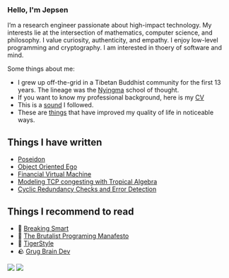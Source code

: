 ### Hello, I'm Jepsen

I’m a research engineer passionate about high-impact technology. My interests lie at the intersection of mathematics, computer science, and philosophy. I value curiosity, authenticity, and empathy. I enjoy low-level programming and cryptography. I am interested in thoery of software and mind. 

Some things about me:
- I grew up off-the-grid in a Tibetan Buddhist community for the first 13 years. The lineage was the [Nyingma](https://www.rigpawiki.org/index.php?title=Nyingma) school of thought. 
- If you want to know my professional background, here is my [CV](Curriculum_Vitae.pdf)
- This is a [sound](https://open.spotify.com/playlist/46RCnN71QYTnTeCI61MPbl?si=a5bedc5ccf9d495a) I followed.
- These are [things](https://github.com/0xJepsen/things/blob/master/README.md) that have improved my quality of life in noticeable ways. 


## Things I have written

- [Poseidon](https://autoparallel.github.io/)
- [Object Oriented Ego](https://www.networkspirits.com/blog/first/)
- [Financial Virtual Machine](https://www.primitive.xyz/papers/yellow.pdf)
- [Modeling TCP congesting with Tropical Algebra](https://github.com/0xJepsen/TropicalAlgebraicTCPModel)
- [Cyclic Redundancy Checks and Error Detection](https://github.com/0xJepsen/CRC_Research/blob/master/Cyclic_Redundancy_Checks_and_Error_Detection.pdf)

## Things I recommend to read

- 🌊 [Breaking Smart](https://breakingsmart.com/en/about/)
- 🐲 [The Brutalist Programing Manafesto](http://www.call-with-current-continuation.org/articles/brutalist-manifesto.txt)
- 🐯 [TigerStyle](https://github.com/tigerbeetle/tigerbeetle/blob/main/docs/TIGER_STYLE.md)
- 🪨 [Grug Brain Dev](https://grugbrain.dev/)

![](https://img.shields.io/github/stars/0xjepsen?style=social)
![](https://visitor-badge.laobi.icu/badge?page_id=0xjepsen)
